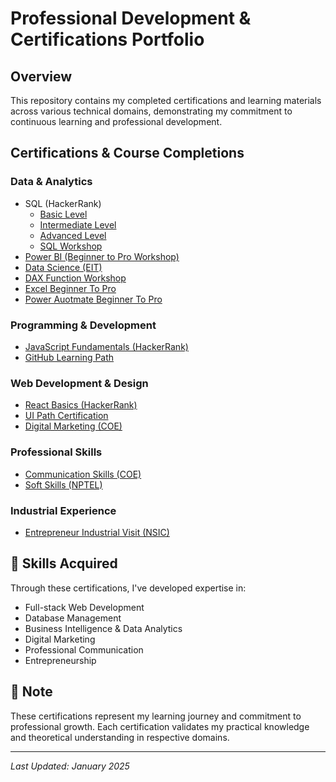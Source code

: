 # Professional Development & Certifications Portfolio

## Overview
This repository contains my completed certifications and learning materials across various technical domains, demonstrating my commitment to continuous learning and professional development.

## Certifications & Course Completions

### Data & Analytics
- SQL (HackerRank)
  - [Basic Level](https://github.com/lakshaykamat/certifications/blob/main/sql_basic%20-%20Hackerrank.pdf)
  - [Intermediate Level](https://github.com/lakshaykamat/certifications/blob/main/sql_intermediate%20-%20Hackerrank.pdf)
  - [Advanced Level](https://github.com/lakshaykamat/certifications/blob/main/sql_advanced%20-%20Hackerrank.pdf)
  - [SQL Workshop](https://github.com/lakshaykamat/certifications/blob/main/SQL%20Workshop%20-%20Pragmatic%20Works.pdf)
- [Power BI (Beginner to Pro Workshop)](https://github.com/lakshaykamat/certifications/blob/main/Power%20BI%20Beginner%20to%20Pro%20Workshop%20%20-%20Pragmatic%20Works.pdf)
- [Data Science (EIT)](https://github.com/lakshaykamat/certifications/blob/main/Data%20Science%20-%20EIT..pdf)
- [DAX Function Workshop](https://github.com/lakshaykamat/certifications/blob/main/DAX%20Functions%20Workshop%20-%20Pragmatic%20Works.pdf)
- [Excel Beginner To Pro](https://github.com/lakshaykamat/certifications/blob/main/Excel%20Beginner%20to%20Pro%20-%20Pragmatic%20Works.pdf)
- [Power Auotmate Beginner To Pro](https://github.com/lakshaykamat/certifications/blob/main/Power%20Automate%20Beginner%20to%20Pro%20Workshop%20-%20Lakshay%20Kamat.pdf)
### Programming & Development
- [JavaScript Fundamentals (HackerRank)](https://github.com/lakshaykamat/certifications/blob/main/javascript_basic%20-%20Hackerrank.pdf)
- [GitHub Learning Path](https://github.com/lakshaykamat/certifications/blob/main/Gituhb%20-%20Great%20Learning.pdf)


### Web Development & Design
- [React Basics (HackerRank)](https://github.com/lakshaykamat/certifications/blob/main/react_basic%20-%20Hackerrank.pdf)
- [UI Path Certification](https://github.com/lakshaykamat/certifications/blob/main/UI%20Path.pdf)
- [Digital Marketing (COE)](https://github.com/lakshaykamat/certifications/blob/main/Digital%20Marketing%20-%20COE.pdf)

### Professional Skills
- [Communication Skills (COE)](https://github.com/lakshaykamat/certifications/blob/main/Communication%20Skills%20-%20COE.pdf)
- [Soft Skills (NPTEL)](https://github.com/lakshaykamat/certifications/blob/main/Soft%20Skills%20-%20NPTEL%20.pdf)

### Industrial Experience
- [Entrepreneur Industrial Visit (NSIC)](https://github.com/lakshaykamat/certifications/blob/main/Entrepreneur%20Industrial%20Visit%20-%20NSIC.pdf)

## 🚀 Skills Acquired
Through these certifications, I've developed expertise in:
- Full-stack Web Development
- Database Management
- Business Intelligence & Data Analytics
- Digital Marketing
- Professional Communication
- Entrepreneurship

## 📝 Note
These certifications represent my learning journey and commitment to professional growth. Each certification validates my practical knowledge and theoretical understanding in respective domains.

---
*Last Updated: January 2025*
